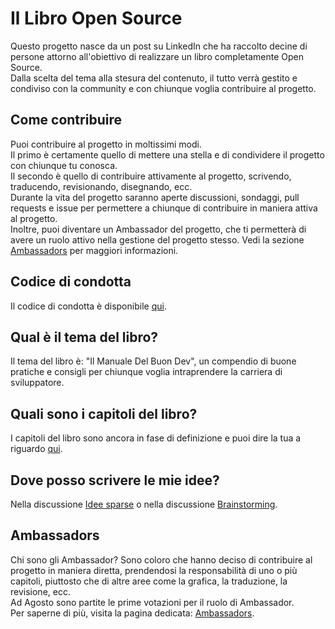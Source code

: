# Il Libro Open Source
Questo progetto nasce da un post su LinkedIn che ha raccolto decine di persone attorno all'obiettivo di realizzare un libro completamente Open Source.  
Dalla scelta del tema alla stesura del contenuto, il tutto verrà gestito e condiviso con la community e con chiunque voglia contribuire al progetto.

## Come contribuire
Puoi contribuire al progetto in moltissimi modi.  
Il primo è certamente quello di mettere una stella e di condividere il progetto con chiunque tu conosca.  
Il secondo è quello di contribuire attivamente al progetto, scrivendo, traducendo, revisionando, disegnando, ecc.  
Durante la vita del progetto saranno aperte discussioni, sondaggi, pull requests e issue per permettere a chiunque di contribuire in maniera attiva al progetto.  
Inoltre, puoi diventare un Ambassador del progetto, che ti permetterà di avere un ruolo attivo nella gestione del progetto stesso. Vedi la sezione [Ambassadors](#ambassadors) per maggiori informazioni.

## Codice di condotta
Il codice di condotta è disponibile [qui](CODE_OF_CONDUCT.md).

## Qual è il tema del libro?
Il tema del libro è: "Il Manuale Del Buon Dev", un compendio di buone pratiche e consigli per chiunque voglia intraprendere la carriera di sviluppatore.

## Quali sono i capitoli del libro?
I capitoli del libro sono ancora in fase di definizione e puoi dire la tua a riguardo [qui](https://github.com/Il-Libro-Open-Source/book/discussions/3).

## Dove posso scrivere le mie idee?
Nella discussione [Idee sparse](https://github.com/Il-Libro-Open-Source/book/discussions/27) o nella discussione [Brainstorming](https://github.com/Il-Libro-Open-Source/book/discussions/1).

## Ambassadors
Chi sono gli Ambassador?
Sono coloro che hanno deciso di contribuire al progetto in maniera diretta, prendendosi la responsabilità di uno o più capitoli, piuttosto che di altre aree come la grafica, la traduzione, la revisione, ecc.  
Ad Agosto sono partite le prime votazioni per il ruolo di Ambassador.  
Per saperne di più, visita la pagina dedicata: [Ambassadors](AMBASSADORS.md).
